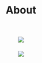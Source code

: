 ﻿---
layout: page
title: "About"
description: "Just for Fun "
header-img: "大象跑了"
---


<center>
    <p><img src="http://7xtcjb.com2.z0.glb.clouddn.com/11.jpg" align="center"></p>
</center>



### 

 

<center>
    <p><img src="http://7xtcjb.com2.z0.glb.clouddn.com/11.jpg" align="center"></p>
</center>






